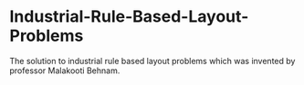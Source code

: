 # Industrial-Rule-Based-Layout-Problems
The solution to industrial rule based layout problems which was invented by professor Malakooti Behnam.
